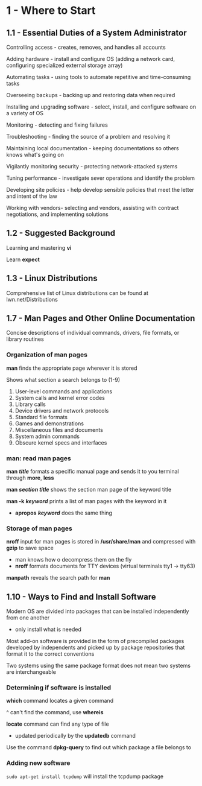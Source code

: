 # **1 - Where to Start**

## 1.1 - Essential Duties of a System Administrator

Controlling access - creates, removes, and handles all accounts 

Adding hardware - install and configure OS (adding a network card, configuring specialized external storage array)

Automating tasks - using tools to automate repetitive and time-consuming tasks

Overseeing backups - backing up and restoring data when required

Installing and upgrading software - select, install, and configure software on a variety of OS

Monitoring - detecting and fixing failures 

Troubleshooting - finding the source of a problem and resolving it

Maintaining local documentation - keeping documentations so others knows what's going on

Vigilantly monitoring security - protecting network-attacked systems

Tuning performance - investigate sever operations and identify the problem

Developing site policies - help develop sensible policies that meet the letter and intent of the law 

Working with vendors- selecting and vendors, assisting with contract negotiations, and implementing solutions

## 1.2 - Suggested Background

Learning and mastering **vi** 

Learn **expect**

## 1.3 - Linux Distributions

Comprehensive list of Linux distributions can be found at lwn.net/Distributions

## 1.7 - Man Pages and Other Online Documentation

Concise descriptions of individual commands, drivers, file formats, or library routines

### Organization of man pages

**man** finds the appropriate page wherever it is stored 

Shows what section a search belongs to (1-9)

1. User-level commands and applications
2. System calls and kernel error codes
3. Library calls
4. Device drivers and network protocols
5. Standard file formats
6. Games and demonstrations
7. Miscellaneous files and documents
8. System admin commands
9. Obscure kernel specs and interfaces

### man: read man pages

**man** ***title*** formats a specific manual page and sends it to you terminal through **more**, **less**

**man** ***section title*** shows the section man page of the keyword title

**man -k** ***keyword*** prints a list of man pages with the keyword in it 

- **apropos** ***keyword*** does the same thing

### Storage of man pages

**nroff** input for man pages is stored in **/usr/share/man** and compressed with **gzip** to save space

- man knows how o decompress them on the fly
- **nroff** formats documents for TTY devices (virtual terminals tty1 -> tty63)

**manpath** reveals the search path for **man**

## 1.10 - Ways to Find and Install Software

Modern OS are divided into packages that can be installed independently from one another

- only install what is needed

Most add-on software is provided in the form of precompiled packages developed by independents and picked up by package repositories that format it to the correct conventions

Two systems using the same package format does not mean two systems are interchangeable

### Determining if software is installed

**which** command locates a given command

^ can't find the command, use **whereis**

**locate** command can find any type of file

- updated periodically by the **updatedb** command

Use the command **dpkg-query** to find out which package a file belongs to

### Adding new software 

`sudo apt-get install tcpdump` will install the tcpdump package 

